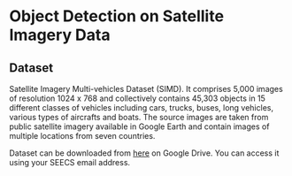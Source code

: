 # Object Detection on Satellite Imagery Data

## Dataset

Satellite Imagery Multi-vehicles Dataset (SIMD). It comprises 5,000 images of resolution 1024
x 768 and collectively contains 45,303 objects in 15 different classes of vehicles including cars,
trucks, buses, long vehicles, various types of aircrafts and boats. The source images are taken
from public satellite imagery available in Google Earth and contain images of multiple
locations from seven countries.

Dataset can be downloaded from [here](https://drive.google.com/drive/folders/1vBKMtZIyy681oZz81TiWn05g1iAC1DsF?usp=sharing) on Google Drive. You can access it using your SEECS email address.
